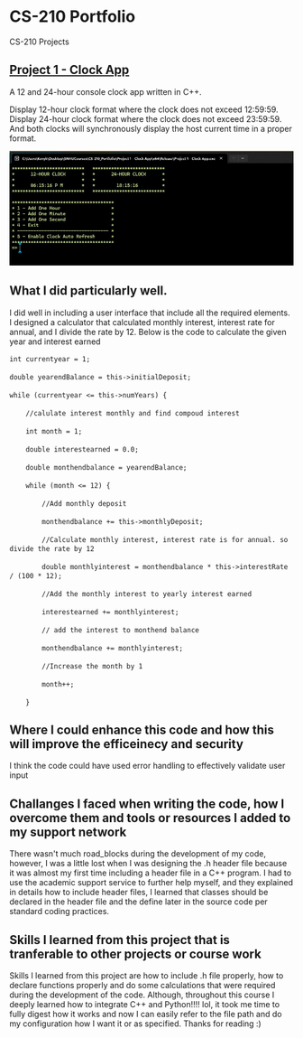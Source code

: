 # CS-210 Portfolio
CS-210 Projects

## [Project 1 - Clock App](Project%201%20-%20Clock%20App)
A 12 and 24-hour console clock app written in C++.

Display 12-hour clock format where the clock does not exceed 12:59:59.
Display 24-hour clock format where the clock does not exceed 23:59:59.
And both clocks will synchronously  display the host current time in a proper format.

![Image](images/Clock-App.jpg)


## What I did particularly well.
I did well in including a user interface that include all the required elements. 
I designed a calculator that calculated monthly interest, interest rate for annual, and I divide the rate by 12.
Below is the code to calculate the given year and interest earned

    int currentyear = 1;

    double yearendBalance = this->initialDeposit;

    while (currentyear <= this->numYears) {

        //calulate interest monthly and find compoud interest

        int month = 1;

        double interestearned = 0.0;

        double monthendbalance = yearendBalance;

        while (month <= 12) {

            //Add monthly deposit

            monthendbalance += this->monthlyDeposit;

            //Calculate monthly interest, interest rate is for annual. so divide the rate by 12

            double monthlyinterest = monthendbalance * this->interestRate / (100 * 12);

            //Add the monthly interest to yearly interest earned

            interestearned += monthlyinterest;

            // add the interest to monthend balance

            monthendbalance += monthlyinterest;

            //Increase the month by 1

            month++;

        }

## Where I could enhance this code and how this will improve the efficeinecy and security
I think the code could have used error handling to effectively validate user input

## Challanges I faced when writing the code, how I overcome them and tools or resources I added to my support network
There wasn't much road_blocks during the development of my code, however, I was a little lost when I was designing the .h header file because it was almost my first time including a header file in a C++ program. I had to use the academic support service to further help myself,  and they explained in details how to include header files, I learned that classes should be declared in the header file and the define later in the source code per standard coding practices. 

## Skills I learned from this project that is tranferable to other projects or course work
Skills I learned from this project are how to include .h file properly, how to declare functions properly and do some calculations that were required during the development of the code. Although, throughout this course I deeply learned how to integrate C++ and Python!!!! lol, it took me time to fully digest how it works and now I can easily refer to the file path and do my configuration how I want it or as specified.
Thanks for reading :)

